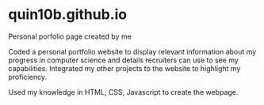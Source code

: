 # quin10b.github.io

Personal porfolio page created by me 

Coded a personal portfolio website to display relevant information about my progress in computer science and 
details recruiters can use to see my capabilities. Integrated my other projects to the website to highlight my proficiency.

Used my knowledge in HTML, CSS, Javascript to create the webpage.
